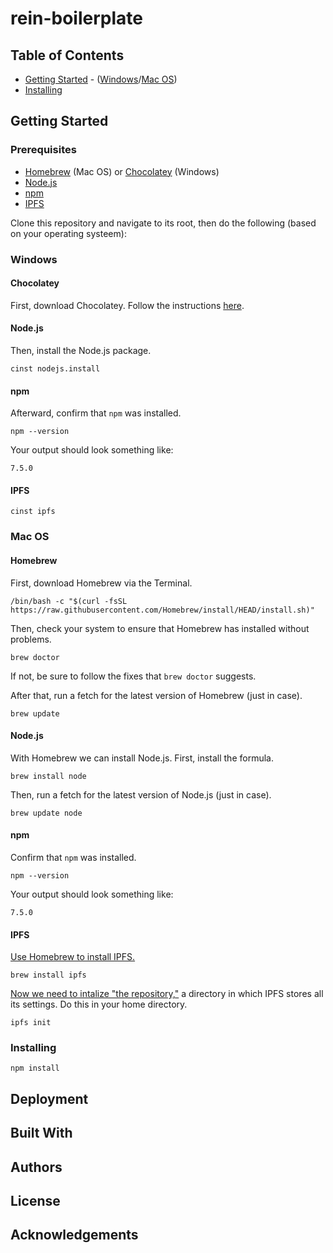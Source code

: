 # rein-boilerplate
## Table of Contents
- [Getting Started](#getting-started) - ([Windows](#windows)/[Mac OS](#mac-os))
- [Installing](#installing)

## Getting Started
### Prerequisites
- [Homebrew](https://brew.sh/) (Mac OS) or [Chocolatey](https://docs.chocolatey.org/en-us/) (Windows)
- [Node.js](https://nodejs.org/en/)
- [npm](https://www.npmjs.com/)
- [IPFS](https://ipfs.io/)

Clone this repository and navigate to its root, then do the following (based on
your operating systeem):

### Windows
#### Chocolatey
First, download Chocolatey. Follow the instructions [here](https://docs.chocolatey.org/en-us/choco/setup#installing-chocolatey).

#### Node.js
Then, install the Node.js package.
```
cinst nodejs.install
```

#### npm
Afterward, confirm that `npm` was installed.
```
npm --version
```
Your output should look something like:
```
7.5.0
```

#### IPFS
```
cinst ipfs
```

### Mac OS
#### Homebrew
First, download Homebrew via the Terminal.
```
/bin/bash -c "$(curl -fsSL https://raw.githubusercontent.com/Homebrew/install/HEAD/install.sh)"
```

Then, check your system to ensure that Homebrew has installed without problems.
```
brew doctor
```
If not, be sure to follow the fixes that `brew doctor` suggests.

After that, run a fetch for the latest version of Homebrew (just in case).
```
brew update
```

#### Node.js
With Homebrew we can install Node.js. First, install the formula.
```
brew install node
```

Then, run a fetch for the latest version of Node.js (just in case).
```
brew update node
```

#### npm
Confirm that `npm` was installed.
```
npm --version
```
Your output should look something like:
```
7.5.0 
```

#### IPFS
[Use Homebrew to install IPFS.](https://docs.ipfs.io/install/command-line/)
```
brew install ipfs
```

[Now we need to intalize "the repository,"](https://docs.ipfs.io/how-to/command-line-quick-start/#initialize-the-repository) 
a directory in which IPFS stores all its settings. Do this in your home 
directory.
```
ipfs init
```

### Installing
```
npm install
```

## Deployment
## Built With
## Authors
## License
## Acknowledgements

